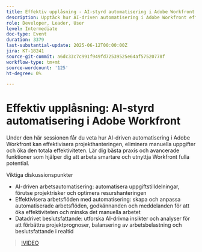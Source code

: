 ```yaml
---
title: Effektiv upplåsning - AI-styrd automatisering i Adobe Workfront
description: Upptäck hur AI-driven automatisering i Adobe Workfront effektiviserar projekthanteringen, ökar effektiviteten och stöder smartare, datadrivna beslut.
role: Developer, Leader, User
level: Intermediate
doc-type: Event
duration: 3379
last-substantial-update: 2025-06-12T00:00:00Z
jira: KT-18241
source-git-commit: a6dc33c7c991f949fd72539525e64af57520778f
workflow-type: tm+mt
source-wordcount: '125'
ht-degree: 0%

---
```



# Effektiv upplåsning: AI-styrd automatisering i Adobe Workfront

Under den här sessionen får du veta hur AI-driven automatisering i Adobe Workfront kan effektivisera projekthanteringen, eliminera manuella uppgifter och öka den totala effektiviteten. Lär dig bästa praxis och avancerade funktioner som hjälper dig att arbeta smartare och utnyttja Workfront fulla potential.

Viktiga diskussionspunkter

* AI-driven arbetsautomatisering: automatisera uppgiftstilldelningar, förutse projektrisker och optimera resurshanteringen
* Effektivisera arbetsflöden med automatisering: skapa och anpassa automatiserade arbetsflöden, godkännanden och meddelanden för att öka effektiviteten och minska det manuella arbetet
* Datadrivet beslutsfattande: utforska AI-drivna insikter och analyser för att förbättra projektprognoser, balansering av arbetsbelastning och beslutsfattande i realtid

>[!VIDEO](https://video.tv.adobe.com/v/3463352/?learn=on&enablevpops)
